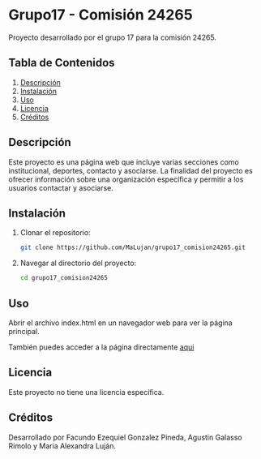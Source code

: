# Grupo17 - Comisión 24265

Proyecto desarrollado por el grupo 17 para la comisión 24265.

## Tabla de Contenidos

1. [Descripción](#descripción)
2. [Instalación](#instalación)
3. [Uso](#uso)
4. [Licencia](#licencia)
5. [Créditos](#créditos)

## Descripción

Este proyecto es una página web que incluye varias secciones como institucional, deportes, contacto y asociarse. La finalidad del proyecto es ofrecer información sobre una organización específica y permitir a los usuarios contactar y asociarse.

## Instalación

1. Clonar el repositorio:
   ```bash
   git clone https://github.com/MaLujan/grupo17_comision24265.git

2. Navegar al directorio del proyecto:
   ```bash
   cd grupo17_comision24265

## Uso
Abrir el archivo index.html en un navegador web para ver la página principal.

También puedes acceder a la página directamente [aqui](https://malujan.github.io/grupo17_comision24265/)

## Licencia
Este proyecto no tiene una licencia específica.

## Créditos
Desarrollado por Facundo Ezequiel Gonzalez Pineda, Agustin Galasso Rimolo y Maria Alexandra Luján.

